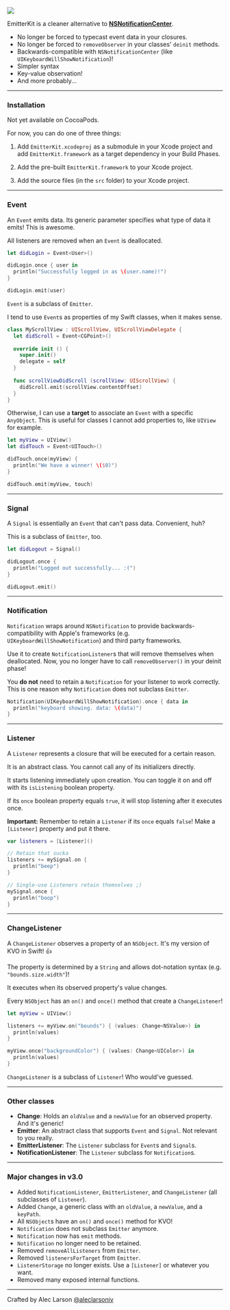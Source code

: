 <img src="http://i.imgur.com/PnCPxBz.jpg"/>

EmitterKit is a cleaner alternative to [**NSNotificationCenter**](http://nshipster.com/nsnotification-and-nsnotificationcenter/).

- No longer be forced to typecast event data in your closures.
- No longer be forced to `removeObserver` in your classes' `deinit` methods.
- Backwards-compatible with `NSNotificationCenter` (like `UIKeyboardWillShowNotification`)!
- Simpler syntax
- Key-value observation!
- And more probably...

---

### **Installation**

Not yet available on CocoaPods.

For now, you can do one of three things:

1. Add `EmitterKit.xcodeproj` as a submodule in your Xcode project and add `EmitterKit.framework` as a target dependency in your Build Phases.

2. Add the pre-built `EmitterKit.framework` to your Xcode project.

3. Add the source files (in the `src` folder) to your Xcode project.

---

### **Event**

An `Event` emits data. Its generic parameter specifies what type of data it emits! This is awesome.

All listeners are removed when an `Event` is deallocated.

```Swift
let didLogin = Event<User>()

didLogin.once { user in
  println("Successfully logged in as \(user.name)!")
}

didLogin.emit(user)
```

`Event` is a subclass of `Emitter`.

I tend to use `Event`s as properties of my Swift classes, when it makes sense.

```Swift   
class MyScrollView : UIScrollView, UIScrollViewDelegate {
  let didScroll = Event<CGPoint>()
  
  override init () {
    super.init()
    delegate = self
  }
  
  func scrollViewDidScroll (scrollView: UIScrollView) {
    didScroll.emit(scrollView.contentOffset)
  }
}
```

Otherwise, I can use a **target** to associate an `Event` with a specific `AnyObject`. This is useful for classes I cannot add properties to, like `UIView` for example.

```Swift
let myView = UIView()
let didTouch = Event<UITouch>()

didTouch.once(myView) {
  println("We have a winner! \($0)")
}

didTouch.emit(myView, touch)
```

---

### **Signal**

A `Signal` is essentially an `Event` that can't pass data. Convenient, huh?

This is a subclass of `Emitter`, too.

```Swift
let didLogout = Signal()

didLogout.once {
  println("Logged out successfully... :(")
}

didLogout.emit()
```

---

### **Notification**

`Notification` wraps around `NSNotification` to provide backwards-compatibility with Apple's frameworks (e.g. `UIKeyboardWillShowNotification`) and third party frameworks. 

Use it to create `NotificationListener`s that will remove themselves when deallocated. Now, you no longer have to call `removeObserver()` in your deinit phase!

You **do not** need to retain a `Notification` for your listener to work correctly. This is one reason why `Notification` does not subclass `Emitter`.

```Swift
Notification(UIKeyboardWillShowNotification).once { data in
  println("keyboard showing. data: \(data)")
}
```

---

### **Listener**

A `Listener` represents a closure that will be executed for a certain reason. 

It is an abstract class. You cannot call any of its initializers directly.

It starts listening immediately upon creation. You can toggle it on and off with its `isListening` boolean property.

If its `once` boolean property equals `true`, it will stop listening after it executes once.

**Important:** Remember to retain a `Listener` if its `once` equals `false`! Make a `[Listener]` property and put it there.

```Swift
var listeners = [Listener]()

// Retain that sucka
listeners += mySignal.on {
  println("beep")
}

// Single-use Listeners retain themselves ;)
mySignal.once {
  println("boop")
}
```

---

### **ChangeListener**

A `ChangeListener` observes a property of an `NSObject`. It's my version of KVO in Swift! :thumbsup:

The property is determined by a `String` and allows dot-notation syntax (e.g. `"bounds.size.width"`)! 

It executes when its observed property's value changes.

Every `NSObject` has an `on()` and `once()` method that create a `ChangeListener`!

```Swift
let myView = UIView()

listeners += myView.on("bounds") { (values: Change<NSValue>) in
  println(values)
}

myView.once("backgroundColor") { (values: Change<UIColor>) in
  println(values)
}
```

`ChangeListener` is a subclass of `Listener`! Who would've guessed.

---

### Other classes

- **Change**: Holds an `oldValue` and a `newValue` for an observed property. And it's generic!
- **Emitter**: An abstract class that supports `Event` and `Signal`. Not relevant to you really.
- **EmitterListener**: The `Listener` subclass for `Event`s and `Signal`s.
- **NotificationListener**: The `Listener` subclass for `Notification`s.

---

### Major changes in v3.0

- Added `NotificationListener`, `EmitterListener`, and `ChangeListener` (all subclasses of `Listener`).
- Added `Change`, a generic class with an `oldValue`, a `newValue`, and a `keyPath`.
- All `NSObject`s have an `on()` and `once()` method for KVO!
- `Notification` does not subclass `Emitter` anymore.
- `Notification` now has `emit` methods.
- `Notification` no longer need to be retained.
- Removed `removeAllListeners` from `Emitter`.
- Removed `listenersForTarget` from `Emitter`.
- `ListenerStorage` no longer exists. Use a `[Listener]` or whatever you want.
- Removed many exposed internal functions.

---

Crafted by Alec Larson [@aleclarsoniv](https://twitter.com/aleclarsoniv)
